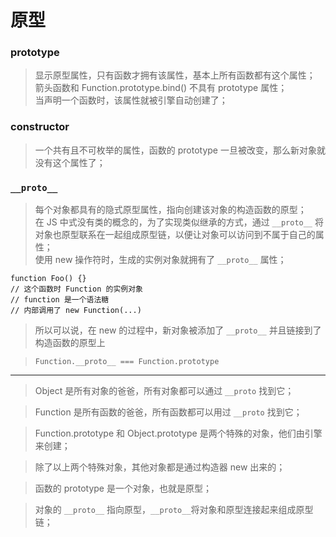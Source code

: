 # 原型

### prototype
> 显示原型属性，只有函数才拥有该属性，基本上所有函数都有这个属性；  
> 箭头函数和 Function.prototype.bind() 不具有 prototype 属性；  
> 当声明一个函数时，该属性就被引擎自动创建了；

### constructor
> 一个共有且不可枚举的属性，函数的 prototype 一旦被改变，那么新对象就没有这个属性了；  

### `__proto__`
> 每个对象都具有的隐式原型属性，指向创建该对象的构造函数的原型；  
> 在 JS 中式没有类的概念的，为了实现类似继承的方式，通过 `__proto__` 将对象也原型联系在一起组成原型链，以便让对象可以访问到不属于自己的属性；  
> 使用 new 操作符时，生成的实例对象就拥有了 `__proto__` 属性；  

```
function Foo() {}
// 这个函数时 Function 的实例对象
// function 是一个语法糖
// 内部调用了 new Function(...)
```  
> 所以可以说，在 new 的过程中，新对象被添加了 `__proto__` 并且链接到了构造函数的原型上  

> `Function.__proto__ === Function.prototype`

---
> Object 是所有对象的爸爸，所有对象都可以通过 `__proto` 找到它；

> Function 是所有函数的爸爸，所有函数都可以用过 `__proto` 找到它；

> Function.prototype 和 Object.prototype 是两个特殊的对象，他们由引擎来创建；

> 除了以上两个特殊对象，其他对象都是通过构造器 new 出来的；

> 函数的 prototype 是一个对象，也就是原型；

> 对象的 `__proto__` 指向原型，`__proto__`将对象和原型连接起来组成原型链；
